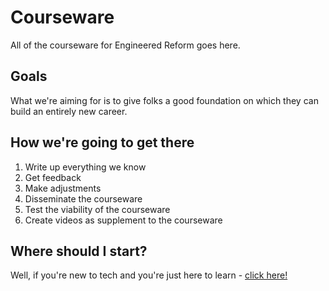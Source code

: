 # Courseware

All of the courseware for Engineered Reform goes here.

## Goals

What we're aiming for is to give folks a good foundation on which they can build an entirely new career.

## How we're going to get there

1. Write up everything we know
2. Get feedback
3. Make adjustments
4. Disseminate the courseware
5. Test the viability of the courseware
6. Create videos as supplement to the courseware

## Where should I start?

Well, if you're new to tech and you're just here to learn - [click here!](./StartingOut.md)

<!-- LINKS -->
[starting-out]: ./StartingOut.md
